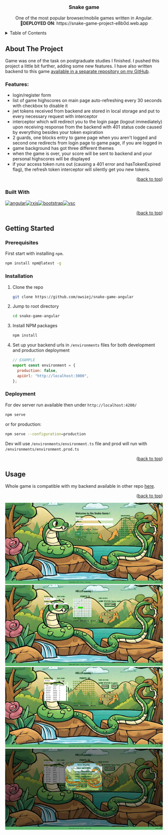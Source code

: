 <a name="readme-top"></a>

<br />
<div align="center">

<h3 align="center">Snake game</h3>

  <p align="center">
    One of the most popular browser/mobile games written in Angular.<br>
<b>🚀DEPLOYED ON</b>: https://snake-game-project-e8b0d.web.app
</div>

<!-- TABLE OF CONTENTS -->
<details>
  <summary>Table of Contents</summary>
  <ol>
    <li>
      <a href="#about-the-project">About The Project</a>
      <ul>
        <li><a href="#features">Features</a></li>
        <li><a href="#built-with">Built With</a></li>
      </ul>
    </li>
    <li>
      <a href="#getting-started">Getting Started</a>
      <ul>
        <li><a href="#prerequisites">Prerequisites</a></li>
        <li><a href="#installation">Installation</a></li>
        <li><a href="#deployment">Deployment</a></li>
      </ul>
    </li>
    <li><a href="#usage">Usage</a></li>

  </ol>
</details>

<!-- ABOUT THE PROJECT -->

## About The Project

Game was one of the task on postgraduate studies I finished. I pushed this project a little bit further, adding some new features. I have also written backend to this game [available in a separate repository on my GitHub](https://github.com/owsiej/scores-api).

### Features:

- login/register form
- list of game highscores on main page auto-refreshing every 30 seconds with checkbox to disable it
- jwt tokens received from backend are stored in local storage and put to every necessary request with interceptor
- interceptor which will redirect you to the login page (logout immediately) upon receiving response from the backend with 401 status code caused by everything besides your token expiration
- 2 guards, one blocks entry to game page when you aren't logged and second one redirects from login page to game page, if you are logged in
- game background has got three different themes
- when the game is over, your score will be sent to backend and your personal highscores will be displayed
- if your access token runs out (causing a 401 error and hasTokenExpired flag), the refresh token interceptor will silently get you new tokens.

<p align="right">(<a href="#readme-top">back to top</a>)</p>

### Built With

<div style="display: flex;">
<a href="https://angular.dev">
  <img src="https://cdn.jsdelivr.net/gh/devicons/devicon@latest/icons/angularjs/angularjs-original.svg" alt="angular" width="40" height="40"/>
</a>
<a href="https://rxjs.dev">
  <img src="https://cdn.jsdelivr.net/gh/devicons/devicon@latest/icons/rxjs/rxjs-original.svg" alt="rxjs" width="40" height="40"/>
</a>
  <a href="https://getbootstrap.com">
  <img src="https://cdn.jsdelivr.net/gh/devicons/devicon@latest/icons/bootstrap/bootstrap-original.svg" alt="bootstrap" width="40" height="40"/>
  <a href="https://code.visualstudio.com">
  <img src="https://user-images.githubusercontent.com/25181517/192108891-d86b6220-e232-423a-bf5f-90903e6887c3.png" alt="vsc" width="40" height="40"/>
  
</div>
<p align="right">(<a href="#readme-top">back to top</a>)</p>

## Getting Started

### Prerequisites

First start with installing `npm`.

```sh
npm install npm@latest -g
```

### Installation

1. Clone the repo
   ```sh
   git clone https://github.com/owsiej/snake-game-angular
   ```
2. Jump to root directory
   ```sh
   cd snake-game-angular
   ```
3. Install NPM packages
   ```sh
   npm install
   ```
4. Set up your backend urls in `/environments` files for both development and production deployment

   ```js
   // EXAMPLE
   export const environment = {
     production: false,
     apiUrl: "http://localhost:3000",
   };
   ```

### Deployment

For dev server run available then under `http://localhost:4200/`

```sh
npm serve
```

or for production:

```sh
npm serve --configuration=production
```

Dev will use `/environments/environment.ts` file and prod will run with `/environments/environment.prod.ts`

<p align="right">(<a href="#readme-top">back to top</a>)</p>

<!-- USAGE EXAMPLES -->

## Usage

Whole game is compatible with my backend available in other repo [here](https://github.com/owsiej/scores-api).

<p align="right">(<a href="#readme-top">back to top</a>)</p>

![main-page](./src/assets/ss_main_page.jpg)
![game-page1](./src/assets/ss_game_page_1.jpg)
![game-page2](./src/assets/ss_game_page_2.jpg)
![game-page3](./src/assets/ss_game_page_3.jpg)
